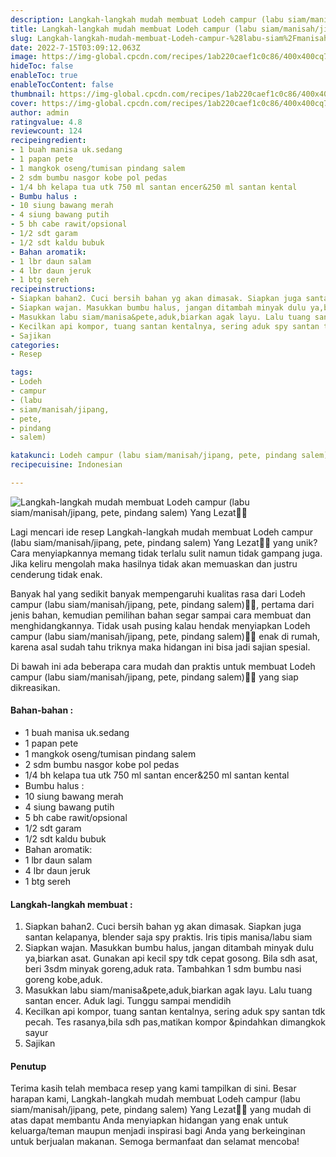 ```yaml
---
description: Langkah-langkah mudah membuat Lodeh campur (labu siam/manisah/jipang, pete, pindang salem) Yang Lezat"
title: Langkah-langkah mudah membuat Lodeh campur (labu siam/manisah/jipang, pete, pindang salem) Yang Lezat
slug: Langkah-langkah-mudah-membuat-Lodeh-campur-%28labu-siam%2Fmanisah%2Fjipang-pete-pindang-salem%29-Yang-Lezat
date: 2022-7-15T03:09:12.063Z
image: https://img-global.cpcdn.com/recipes/1ab220caef1c0c86/400x400cq70/photo.jpg
hideToc: false
enableToc: true
enableTocContent: false
thumbnail: https://img-global.cpcdn.com/recipes/1ab220caef1c0c86/400x400cq70/photo.jpg
cover: https://img-global.cpcdn.com/recipes/1ab220caef1c0c86/400x400cq70/photo.jpg
author: admin
ratingvalue: 4.8
reviewcount: 124
recipeingredient:
- 1 buah manisa uk.sedang
- 1 papan pete
- 1 mangkok oseng/tumisan pindang salem
- 2 sdm bumbu nasgor kobe pol pedas
- 1/4 bh kelapa tua utk 750 ml santan encer&250 ml santan kental
- Bumbu halus :
- 10 siung bawang merah
- 4 siung bawang putih
- 5 bh cabe rawit/opsional
- 1/2 sdt garam
- 1/2 sdt kaldu bubuk
- Bahan aromatik:
- 1 lbr daun salam
- 4 lbr daun jeruk
- 1 btg sereh
recipeinstructions:
- Siapkan bahan2. Cuci bersih bahan yg akan dimasak. Siapkan juga santan kelapanya, blender saja spy praktis. Iris tipis manisa/labu siam
- Siapkan wajan. Masukkan bumbu halus, jangan ditambah minyak dulu ya,biarkan asat. Gunakan api kecil spy tdk cepat gosong. Bila sdh asat, beri 3sdm minyak goreng,aduk rata. Tambahkan 1 sdm bumbu nasi goreng kobe,aduk.
- Masukkan labu siam/manisa&pete,aduk,biarkan agak layu. Lalu tuang santan encer. Aduk lagi. Tunggu sampai mendidih
- Kecilkan api kompor, tuang santan kentalnya, sering aduk spy santan tdk pecah. Tes rasanya,bila sdh pas,matikan kompor &pindahkan dimangkok sayur
- Sajikan
categories:
- Resep

tags:
- Lodeh
- campur
- (labu
- siam/manisah/jipang,
- pete,
- pindang
- salem)

katakunci: Lodeh campur (labu siam/manisah/jipang, pete, pindang salem)
recipecuisine: Indonesian

---
```


![Langkah-langkah mudah membuat Lodeh campur (labu siam/manisah/jipang, pete, pindang salem) Yang Lezat👩‍🍳](https://img-global.cpcdn.com/recipes/1ab220caef1c0c86/400x400cq70/photo.jpg)

Lagi mencari ide resep Langkah-langkah mudah membuat Lodeh campur (labu siam/manisah/jipang, pete, pindang salem) Yang Lezat👩‍🍳 yang unik? Cara menyiapkannya memang tidak terlalu sulit namun tidak gampang juga. Jika keliru mengolah maka hasilnya tidak akan memuaskan dan justru cenderung tidak enak.

Banyak hal yang sedikit banyak mempengaruhi kualitas rasa dari Lodeh campur (labu siam/manisah/jipang, pete, pindang salem)👩‍🍳, pertama dari jenis bahan, kemudian pemilihan bahan segar sampai cara membuat dan menghidangkannya. Tidak usah pusing kalau hendak menyiapkan Lodeh campur (labu siam/manisah/jipang, pete, pindang salem)👩‍🍳 enak di rumah, karena asal sudah tahu triknya maka hidangan ini bisa jadi sajian spesial.

Di bawah ini ada beberapa cara mudah dan praktis untuk membuat Lodeh campur (labu siam/manisah/jipang, pete, pindang salem)👩‍🍳 yang siap dikreasikan.

<!--inarticleads1-->

#### Bahan-bahan :

- 1 buah manisa uk.sedang
- 1 papan pete
- 1 mangkok oseng/tumisan pindang salem
- 2 sdm bumbu nasgor kobe pol pedas
- 1/4 bh kelapa tua utk 750 ml santan encer&250 ml santan kental
- Bumbu halus :
- 10 siung bawang merah
- 4 siung bawang putih
- 5 bh cabe rawit/opsional
- 1/2 sdt garam
- 1/2 sdt kaldu bubuk
- Bahan aromatik:
- 1 lbr daun salam
- 4 lbr daun jeruk
- 1 btg sereh

<!--inarticleads2-->

#### Langkah-langkah membuat :

1. Siapkan bahan2. Cuci bersih bahan yg akan dimasak. Siapkan juga santan kelapanya, blender saja spy praktis. Iris tipis manisa/labu siam
1. Siapkan wajan. Masukkan bumbu halus, jangan ditambah minyak dulu ya,biarkan asat. Gunakan api kecil spy tdk cepat gosong. Bila sdh asat, beri 3sdm minyak goreng,aduk rata. Tambahkan 1 sdm bumbu nasi goreng kobe,aduk.
1. Masukkan labu siam/manisa&pete,aduk,biarkan agak layu. Lalu tuang santan encer. Aduk lagi. Tunggu sampai mendidih
1. Kecilkan api kompor, tuang santan kentalnya, sering aduk spy santan tdk pecah. Tes rasanya,bila sdh pas,matikan kompor &pindahkan dimangkok sayur
1. Sajikan

#### Penutup

Terima kasih telah membaca resep yang kami tampilkan di sini. Besar harapan kami, Langkah-langkah mudah membuat Lodeh campur (labu siam/manisah/jipang, pete, pindang salem) Yang Lezat👩‍🍳 yang mudah di atas dapat membantu Anda menyiapkan hidangan yang enak untuk keluarga/teman maupun menjadi inspirasi bagi Anda yang berkeinginan untuk berjualan makanan. Semoga bermanfaat dan selamat mencoba!